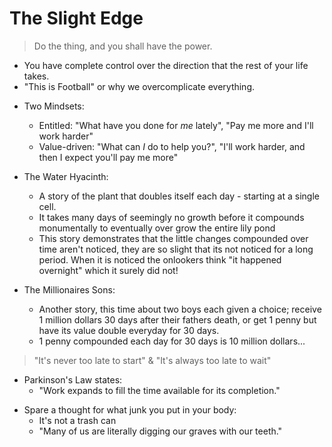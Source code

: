 # The Slight Edge

> Do the thing, and you shall have the power.

- You have complete control over the direction that the rest of your life takes.
- "This is Football" or why we overcomplicate everything.

* Two Mindsets:
  * Entitled: "What have you done for *me* lately", "Pay me more and I'll work harder"
  * Value-driven: "What can *I* do to help you?", "I'll work harder, and then I expect you'll pay me more"

* The Water Hyacinth:
  * A story of the plant that doubles itself each day - starting at a single cell.
  * It takes many days of seemingly no growth before it compounds monumentally to eventually over grow the entire lily pond
  * This story demonstrates that the little changes compounded over time aren't noticed, they are so slight that its not noticed for a long period. When it is noticed the onlookers think "it happened overnight" which it surely did not!

* The Millionaires Sons:
  * Another story, this time about two boys each given a choice; receive 1 million dollars 30 days after their fathers death, or get 1 penny but have its value double everyday for 30 days.
  * 1 penny compounded each day for 30 days is 10 million dollars...

> "It's never too late to start" & "It's always too late to wait"

- Parkinson's Law states:
  - "Work expands to fill the time available for its completion."

* Spare a thought for what junk you put in your body:
  * It's not a trash can
  * "Many of us are literally digging our graves with our teeth."



